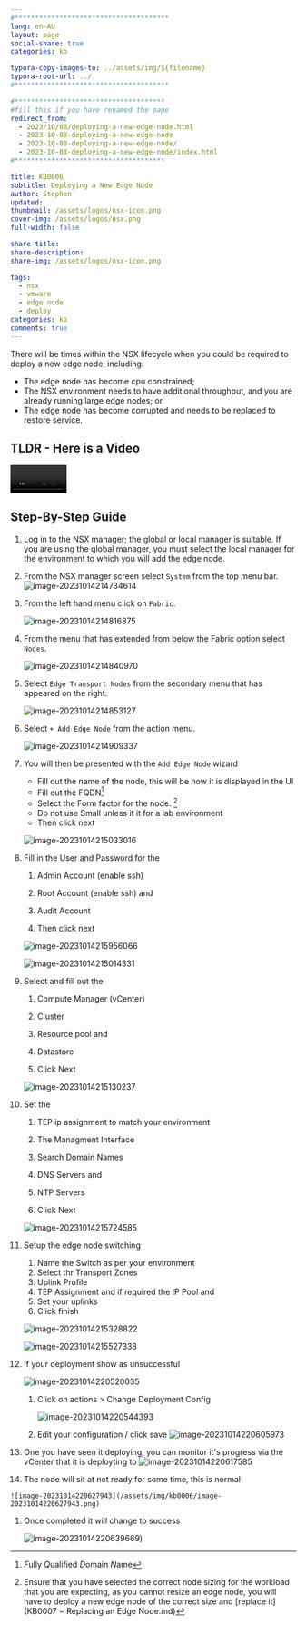 ```yaml
---
#**************************************
lang: en-AU
layout: page
social-share: true
categories: kb

typora-copy-images-to: ../assets/img/${filename}
typora-root-url: ../
#**************************************

#*************************************
#fill this if you have renamed the page
redirect_from:
  - 2023/10/08/deploying-a-new-edge-node.html
  - 2023-10-08-deploying-a-new-edge-node
  - 2023-10-08-deploying-a-new-edge-node/
  - 2023-10-08-deploying-a-new-edge-node/index.html
#*************************************

title: KB0006
subtitle: Deploying a New Edge Node
author: Stephen
updated:
thumbnail: /assets/logos/nsx-icon.png
cover-img: /assets/logos/nsx.png
full-width: false

share-title:
share-description: 
share-img: /assets/logos/nsx-icon.png

tags:
  - nsx
  - vmware
  - edge node
  - deploy
categories: kb
comments: true
---
```


There will be times within the NSX lifecycle when you could be required to deploy a new edge node, including:

* The edge node has become cpu constrained;
* The NSX environment needs to have additional throughput, and you are already running large edge nodes; or
* The edge node has become corrupted and needs to be replaced to restore service.

## TLDR - Here is a Video

<video src="/assets/vid/kb0006.webm" style="zoom:33%;"></video>

## Step-By-Step Guide

1. Log in to the NSX manager; the global or local manager is suitable. If you are using the global manager, you must select the local manager for the environment to which you will add the edge node.
1. From the NSX manager screen select `System` from the top menu bar.
   ![image-20231014214734614](/assets/img/kb0006/image-20231014214734614.png)
   
1. From the left hand menu click on `Fabric`.

   ![image-20231014214816875](/assets/img/kb0006/image-20231014214816875.png)

1. From the menu that has extended from below the Fabric option select `Nodes`.

   ![image-20231014214840970](/assets/img/kb0006/image-20231014214840970.png)

1. Select `Edge Transport Nodes` from the secondary menu that has appeared on the right.

   ![image-20231014214853127](/assets/img/kb0006/image-20231014214853127.png)

1. Select `+ Add Edge Node` from the action menu.

   ![image-20231014214909337](/assets/img/kb0006/image-20231014214909337.png)

1. You will then be presented with the `Add Edge Node` wizard

   * Fill out the name of the node, this will be how it is displayed in the UI
   * Fill out the FQDN[^fn1]
   * Select the Form factor for the node. [^fn2]
   * Do not use Small unless it it for a lab environment
   * Then click next

   ![image-20231014215033016](/assets/img/kb0006/image-20231014215033016.png)

1. Fill in the User and Password for the

   1. Admin Account (enable ssh)

   1. Root Account (enable ssh) and

   1. Audit Account

   1. Then click next

   ![image-20231014215956066](/assets/img/kb0006/image-20231014215956066.png)

   ![image-20231014215014331](/assets/img/kb0006/image-20231014215014331.png)

1. Select and fill out the

   1. Compute Manager (vCenter)

   1. Cluster

   1. Resource pool and

   1. Datastore

   1. Click Next

   ![image-20231014215130237](/assets/img/kb0006/image-20231014215130237.png)

1.  Set the 

    1. TEP ip assignment to match your environment

    1. The Managment Interface

    1. Search Domain Names

    1. DNS Servers and

    1. NTP Servers

    1. Click Next

    ![image-20231014215724585](/assets/img/kb0006/image-20231014215724585.png)

1.   Setup the edge node switching

     1. Name the Switch as per your environment
     1. Select thr Transport Zones
     1. Uplink Profile
     1. TEP Assignment and if required the IP Pool and
     1. Set your uplinks
     1. Click finish

     ![image-20231014215328822](/assets/img/kb0006/image-20231014215328822.png)

     ![image-20231014215527338](/assets/img/kb0006/image-20231014215527338.png)

1.   If your deployment show as unsuccessful

     ![image-20231014220520035](/assets/img/kb0006/image-20231014220520035.png)

     1. Click on actions > Change Deployment Config

        ![image-20231014220544393](/assets/img/kb0006/image-20231014220544393.png)

     1. Edit your configuration / click save
        ![image-20231014220605973](/assets/img/kb0006/image-20231014220605973.png)

1.   One you have seen it deploying, you can monitor it's progress via the vCenter that it is deployting to
   ![image-20231014220617585](/assets/img/kb0006/image-20231014220617585.png)

1.   The node will sit at not ready for some time, this is normal

    ![image-20231014220627943](/assets/img/kb0006/image-20231014220627943.png)

1.  Once completed it will change to success

    ![image-20231014220639669](/assets/img/kb0006/image-20231014220639669.png))


[^fn1]: *F*ully *Q*ualified *D*omain *N*ame
[^fn2]: Ensure that you have selected the correct node sizing for the workload that you are expecting, as you cannot resize an edge node, you will have to deploy a new edge node of the correct size and  [replace it](KB0007 = Replacing an Edge Node.md) 
